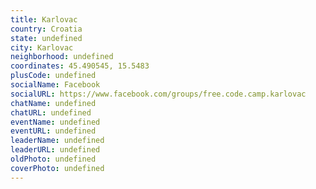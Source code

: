```yaml
---
title: Karlovac
country: Croatia
state: undefined
city: Karlovac
neighborhood: undefined
coordinates: 45.490545, 15.5483
plusCode: undefined
socialName: Facebook
socialURL: https://www.facebook.com/groups/free.code.camp.karlovac
chatName: undefined
chatURL: undefined
eventName: undefined
eventURL: undefined
leaderName: undefined
leaderURL: undefined
oldPhoto: undefined
coverPhoto: undefined
---
```

